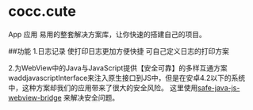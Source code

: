 # cocc.cute
App 应用 易用的整套解决方案库，让你快速的搭建自己的项目。


##功能
1.日志记录
  使打印日志更加方便快捷 可自己定义日志的打印方案

2.为WebView中的Java与JavaScript提供【安全可靠】的多样互通方案
  waddjavascriptInterface来注入原生接口到JS中，但是在安卓4.2以下的系统中，这种方案却我们的应用带来了很大的安全风险。
  这里使用[safe-java-js-webview-bridge](https://github.com/pedant/safe-java-js-webview-bridge)
  来解决安全问题。
